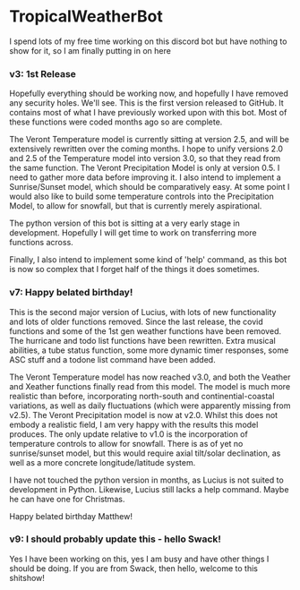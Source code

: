 # TropicalWeatherBot
I spend lots of my free time working on this discord bot but have nothing to show for it, so I am finally putting in on here

### v3: 1st Release
Hopefully everything should be working now, and hopefully I have removed any security holes. We'll see. This is the first version released to GitHub. It contains most of what I have previously worked upon with this bot. Most of these functions were coded months ago so are complete. 

The Veront Temperature model is currently sitting at version 2.5, and will be extensively rewritten over the coming months. I hope to unify versions 2.0 and 2.5 of the Temperature model into version 3.0, so that they read from the same function. The Veront Precipitation Model is only at version 0.5. I need to gather more data before improving it. I also intend to implement a Sunrise/Sunset model, which should be comparatively easy. At some point I would also like to build some temperature controls into the Precipitation Model, to allow for snowfall, but that is currently merely aspirational.

The python version of this bot is sitting at a very early stage in development. Hopefully I will get time to work on transferring more functions across.

Finally, I also intend to implement some kind of 'help' command, as this bot is now so complex that I forget half of the things it does sometimes.

### v7: Happy belated birthday!
This is the second major version of Lucius, with lots of new functionality and lots of older functions removed. Since the last release, the covid functions and some of the 1st gen weather functions have been removed. The hurricane and todo list functions have been rewritten. Extra musical abilities, a tube status function, some more dynamic timer responses, some ASC stuff and a todone list command have been added.

The Veront Temperature model has now reached v3.0, and both the Veather and Xeather functions finally read from this model. The model is much more realistic than before, incorporating north-south and continential-coastal variations, as well as daily fluctuations (which were apparently missing from v2.5). The Veront Precipitation model is now at v2.0. Whilst this does not embody a realistic field, I am very happy with the results this model produces. The only update relative to v1.0 is the incorporation of temperature controls to allow for snowfall. There is as of yet no sunrise/sunset model, but this would require axial tilt/solar declination, as well as a more concrete longitude/latitude system.

I have not touched the python version in months, as Lucius is not suited to development in Python. Likewise, Lucius still lacks a help command. Maybe he can have one for Christmas.

Happy belated birthday Matthew!

### v9: I should probably update this - hello Swack!
Yes I have been working on this, yes I am busy and have other things I should be doing. If you are from Swack, then hello, welcome to this shitshow!
